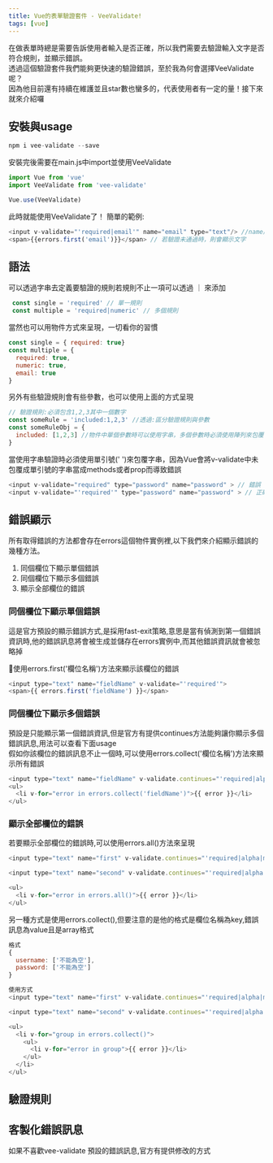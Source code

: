 ```yaml
---
title: Vue的表單驗證套件 - VeeValidate!
tags: [vue]  
---
```


在做表單時總是需要告訴使用者輸入是否正確，所以我們需要去驗證輸入文字是否符合規則，並顯示錯誤。  
透過這個驗證套件我們能夠更快速的驗證錯誤，至於我為何會選擇VeeValidate呢？  
因為他目前還有持續在維護並且star數也蠻多的，代表使用者有一定的量！接下來就來介紹囉  

## 安裝與usage
```js
npm i vee-validate --save
```

安裝完後需要在main.js中import並使用VeeValidate  

```js
import Vue from 'vue'
import VeeValidate from 'vee-validate'

Vue.use(VeeValidate)
```
此時就能使用VeeValidate了！
簡單的範例:
```js
<input v-validate="'required|email'" name="email" type="text"/> //name屬性是需要告訴套件哪個輸入框驗證錯誤; v-validate裡面則是條件
<span>{{errors.first('email')}}</span> // 若驗證未通過時，則會顯示文字
```

## 語法
可以透過字串去定義要驗證的規則若規則不止一項可以透過 ｜ 來添加
```js
 const single = 'required' // 單一規則
 const multiple = 'required|numeric' // 多個規則
```
當然也可以用物件方式來呈現，一切看你的習慣
```js
const single = { required: true}
const multiple = {
  required: true,
  numeric: true,
  email: true
}
```
另外有些驗證規則會有些參數，也可以使用上面的方式呈現
```js
// 驗證規則:必須包含1,2,3其中一個數字
const someRule = 'included:1,2,3' //透過:區分驗證規則與參數
const someRuleObj = {
  included: [1,2,3] //物件中單個參數時可以使用字串，多個參數時必須使用陣列來包覆參數
}
```
當使用字串驗證時必須使用單引號(' ')來包覆字串，因為Vue會將v-validate中未包覆成單引號的字串當成methods或者prop而導致錯誤  

```js
<input v-validate="required" type="password" name="password" > // 錯誤
<input v-validate="'required'" type="password" name="password" > // 正確
```

## 錯誤顯示
所有取得錯誤的方法都會存在errors這個物件實例裡,以下我們來介紹顯示錯誤的幾種方法。

1. 同個欄位下顯示單個錯誤
2. 同個欄位下顯示多個錯誤
3. 顯示全部欄位的錯誤

### 同個欄位下顯示單個錯誤

這是官方預設的顯示錯誤方式,是採用fast-exit策略,意思是當有偵測到第一個錯誤資訊時,他的錯誤訊息將會被生成並儲存在errors實例中,而其他錯誤資訊就會被忽略掉  

使用errors.first('欄位名稱')方法來顯示該欄位的錯誤

```js
<input type="text" name="fieldName" v-validate="'required'">
<span>{{ errors.first('fieldName') }}</span>
```

### 同個欄位下顯示多個錯誤

預設是只能顯示第一個錯誤資訊,但是官方有提供continues方法能夠讓你顯示多個錯誤訊息,用法可以查看下面usage  
假如你該欄位的錯誤訊息不止一個時,可以使用errors.collect('欄位名稱')方法來顯示所有錯誤


```js
<input type="text" name="fieldName" v-validate.continues="'required|alpha|min:5'">
<ul>
  <li v-for="error in errors.collect('fieldName')">{{ error }}</li>
</ul>
```

### 顯示全部欄位的錯誤

若要顯示全部欄位的錯誤時,可以使用errors.all()方法來呈現

```js
<input type="text" name="first" v-validate.continues="'required|alpha|min:5'">

<input type="text" name="second" v-validate.continues="'required|alpha|min:5'">

<ul>
  <li v-for="error in errors.all()">{{ error }}</li>
</ul>
```

另一種方式是使用errors.collect(),但要注意的是他的格式是欄位名稱為key,錯誤訊息為value且是array格式

```js
格式
{
  username: ['不能為空'],
  password: ['不能為空']
}

使用方式
<input type="text" name="first" v-validate.continues="'required|alpha|min:5'">

<input type="text" name="second" v-validate.continues="'required|alpha|min:5'">

<ul>
  <li v-for="group in errors.collect()">
    <ul>
      <li v-for="error in group">{{ error }}</li>
    </ul>
  </li>
</ul>
```

## 驗證規則

## 客製化錯誤訊息
如果不喜歡vee-validate 預設的錯誤訊息,官方有提供修改的方式

